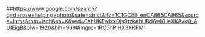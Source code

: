 ##https://www.google.com/search?q=d+rose+helping+photo&safe=strict&rlz=1C1GCEB_enCA865CA865&source=lnms&tbm=isch&sa=X&ved=0ahUKEwixxOjs9tzkAhURd6wKHeXKAvkQ_AUIEigB&biw=1920&bih=969#imgrc=1RO5nPjHX3XKPM:
